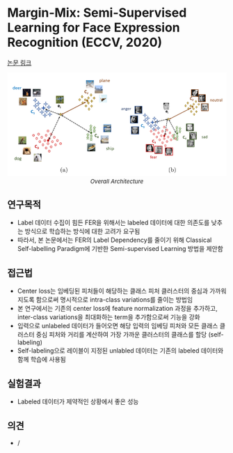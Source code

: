 # Margin-Mix: Semi-Supervised Learning for Face Expression Recognition (ECCV, 2020)

[논문 링크](https://link.springer.com/chapter/10.1007/978-3-030-58592-1_1)

<p align="center">
    <img width="600" alt='fig1' src="./img/13_09_01.png?raw=true"></br>
    <em><font size=2>Overall Architecture</font></em>
</p>

## 연구목적
- Label 데이터 수집이 힘든 FER을 위해서는 labeled 데이터에 대한 의존도를 낮추는 방식으로 학습하는 방식에 대한 고려가 요구됨
- 따라서, 본 논문에서는 FER의 Label Dependency를 줄이기 위해 Classical Self-labelling Paradigm에 기반한 Semi-supervised Learning 방법을 제안함 

## 접근법
- Center loss는 임베딩된 피처들이 해당하는 클래스 피처 클러스터의 중심과 가까워지도록 함으로써 명시적으로 intra-class variations를 줄이는 방법임
- 본 연구에서는 기존의 center loss에 feature normalization 과정을 추가하고, inter-class variations을 최대화하는 term을 추가함으로써 기능을 강화
- 입력으로 unlabeled 데이터가 들어오면 해당 입력의 임베딩 피처와 모든 클래스 클러스터 중심 피처와 거리를 계산하여 가장 가까운 클러스터의 클래스를 할당 (self-labeling)
- Self-labeling으로 레이블이 지정된 unlabled 데이터는 기존의 labeled 데이터와 함께 학습에 사용됨

## 실험결과
- Labeled 데이터가 제약적인 상황에서 좋은 성능

## 의견
- /